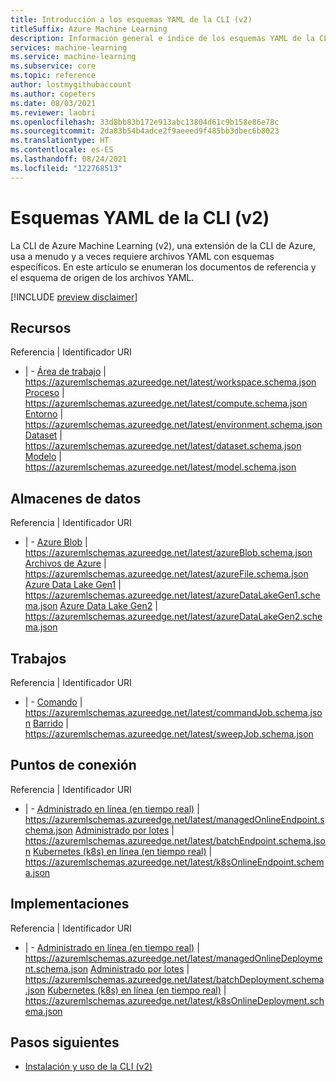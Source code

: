 ```yaml
---
title: Introducción a los esquemas YAML de la CLI (v2)
titleSuffix: Azure Machine Learning
description: Información general e índice de los esquemas YAML de la CLI (v2).
services: machine-learning
ms.service: machine-learning
ms.subservice: core
ms.topic: reference
author: lostmygithubaccount
ms.author: copeters
ms.date: 08/03/2021
ms.reviewer: laobri
ms.openlocfilehash: 33d8bb83b172e913abc13804d61c9b158e86e78c
ms.sourcegitcommit: 2da83b54b4adce2f9aeeed9f485bb3dbec6b8023
ms.translationtype: HT
ms.contentlocale: es-ES
ms.lasthandoff: 08/24/2021
ms.locfileid: "122768513"
---
```

# <a name="cli-v2-yaml-schemas"></a>Esquemas YAML de la CLI (v2)

La CLI de Azure Machine Learning (v2), una extensión de la CLI de Azure, usa a menudo y a veces requiere archivos YAML con esquemas específicos. En este artículo se enumeran los documentos de referencia y el esquema de origen de los archivos YAML.

[!INCLUDE [preview disclaimer](../../includes/machine-learning-preview-generic-disclaimer.md)]

## <a name="assets"></a>Recursos

Referencia | Identificador URI
- | -
[Área de trabajo](reference-yaml-workspace.md) | https://azuremlschemas.azureedge.net/latest/workspace.schema.json
[Proceso](reference-yaml-compute.md) | https://azuremlschemas.azureedge.net/latest/compute.schema.json
[Entorno](reference-yaml-environment.md) | https://azuremlschemas.azureedge.net/latest/environment.schema.json
[Dataset](reference-yaml-dataset.md) | https://azuremlschemas.azureedge.net/latest/dataset.schema.json
[Modelo](reference-yaml-model.md) | https://azuremlschemas.azureedge.net/latest/model.schema.json

## <a name="datastores"></a>Almacenes de datos

Referencia | Identificador URI
- | -
[Azure Blob](reference-yaml-datastore-blob.md) | https://azuremlschemas.azureedge.net/latest/azureBlob.schema.json
[Archivos de Azure](reference-yaml-datastore-files.md) | https://azuremlschemas.azureedge.net/latest/azureFile.schema.json
[Azure Data Lake Gen1](reference-yaml-datastore-data-lake-gen1.md) | https://azuremlschemas.azureedge.net/latest/azureDataLakeGen1.schema.json
[Azure Data Lake Gen2](reference-yaml-datastore-data-lake-gen2.md) | https://azuremlschemas.azureedge.net/latest/azureDataLakeGen2.schema.json

## <a name="jobs"></a>Trabajos

Referencia | Identificador URI
- | -
[Comando](reference-yaml-job-command.md) | https://azuremlschemas.azureedge.net/latest/commandJob.schema.json
[Barrido](reference-yaml-job-sweep.md) | https://azuremlschemas.azureedge.net/latest/sweepJob.schema.json

## <a name="endpoints"></a>Puntos de conexión

Referencia | Identificador URI
- | -
[Administrado en línea (en tiempo real)](reference-yaml-endpoint-managed-online.md) | https://azuremlschemas.azureedge.net/latest/managedOnlineEndpoint.schema.json
[Administrado por lotes](reference-yaml-endpoint-managed-batch.md) | https://azuremlschemas.azureedge.net/latest/batchEndpoint.schema.json
[Kubernetes (k8s) en línea (en tiempo real)](reference-yaml-endpoint-k8s-online.md) | https://azuremlschemas.azureedge.net/latest/k8sOnlineEndpoint.schema.json

## <a name="deployments"></a>Implementaciones

Referencia | Identificador URI
- | -
[Administrado en línea (en tiempo real)](reference-yaml-deployment-managed-online.md) | https://azuremlschemas.azureedge.net/latest/managedOnlineDeployment.schema.json
[Administrado por lotes](reference-yaml-deployment-managed-batch.md) | https://azuremlschemas.azureedge.net/latest/batchDeployment.schema.json
[Kubernetes (k8s) en línea (en tiempo real)](reference-yaml-deployment-k8s-online.md) | https://azuremlschemas.azureedge.net/latest/k8sOnlineDeployment.schema.json

## <a name="next-steps"></a>Pasos siguientes

- [Instalación y uso de la CLI (v2)](how-to-configure-cli.md)
